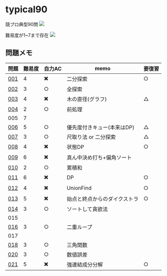# typical90
競プロ典型90問
![](https://pbs.twimg.com/media/ExjVbVHVcAIg8k-?format=jpg&name=large)

難易度が1~7まで存在
![](https://pbs.twimg.com/media/ExjfOJNVcAECEUt?format=jpg&name=large)

## 問題メモ
| 問題| 難易度| 自力AC| memo| 要復習 |
|-|-|-|-|-|
|[001](./001) |4|✖️|二分探索 |○ |
|[002](./002)|3|○| 全探索 ||
|[003](./003)|4|✖️| 木の直径(グラフ) | △ |
|[004](./004)|2|○| 前処理　| |
|005|7|| |
|[006](./006)|5|○| 優先度付きキュー(本来はDP)|△|
|[007](./007)|3|○|尺取り法 or 二分探索| △ |
|[008](./008)|4|✖️|状態DP |○|
|[009](./009)|6|✖️|真ん中決め打ち+偏角ソート||○|
|[010](./010)|2|○|累積和||
|[011](./011)|6|✖️|DP|○|
|[012](./012)|4|✖️|UnionFind|○|
|[013](./013)|5|✖️|始点と終点からのダイクストラ|○|
|[014](./014)|3|○|ソートして貪欲法||
|015| | | |  |
|[016](./016)|3|○|二重ループ|
|017|
|[018](./018)|3|○|三角関数||
|[020](./020)|3|○|数値誤差||
|[021](./021)|5|✖️|強連結成分分解|○|